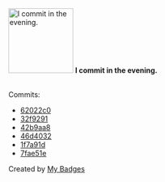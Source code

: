 <img src="https://my-badges.github.io/my-badges/evening-commits.png" alt="I commit in the evening." title="I commit in the evening." width="128">
<strong>I commit in the evening.</strong>
<br><br>

Commits:

- <a href="https://github.com/ksysoev/mcp-go-tools/commit/62022c0203502437fc9c7efc13293042dc99883b">62022c0</a>
- <a href="https://github.com/ksysoev/mcp-go-tools/commit/32f9291e3cc8b7c66203b499be5b3ea7ccbcd2af">32f9291</a>
- <a href="https://github.com/ksysoev/mcp-go-tools/commit/42b9aa828618e8946d855e27da20eb143a1ad0f6">42b9aa8</a>
- <a href="https://github.com/ksysoev/mcp-go-tools/commit/46d40321eae0c154676fa9fd3637f7455b783482">46d4032</a>
- <a href="https://github.com/ksysoev/mcp-go-tools/commit/1f7a91d6249db9a1366c5984c2c235eaf100176e">1f7a91d</a>
- <a href="https://github.com/ksysoev/mcp-go-tools/commit/7fae51eb88adf80f2abd6e586e4343fcd442f888">7fae51e</a>


Created by <a href="https://github.com/my-badges/my-badges">My Badges</a>